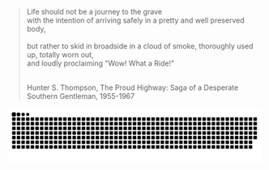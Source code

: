 > <p>Life should not be a journey to the grave<br>
> with the intention of arriving safely in a pretty and well preserved body,<br>
> <br>
> but rather to skid in broadside in a cloud of smoke, thoroughly used up, totally worn out,<br>
> and loudly proclaiming "Wow! What a Ride!"</p>
> <br>
> Hunter S. Thompson, The Proud Highway: Saga of a Desperate Southern Gentleman, 1955-1967


<picture>
  <source media="(prefers-color-scheme: dark)" srcset="https://raw.githubusercontent.com/PhilisterD/PhilisterD/output/github-contribution-grid-snake-dark.svg">
  <source media="(prefers-color-scheme: light)" srcset="https://raw.githubusercontent.com/PhilisterD/PhilisterD/output/github-contribution-grid-snake.svg">
  <img alt="github contribution grid snake animation" src="https://raw.githubusercontent.com/PhilisterD/PhilisterD/output/github-contribution-grid-snake.svg">
</picture>
